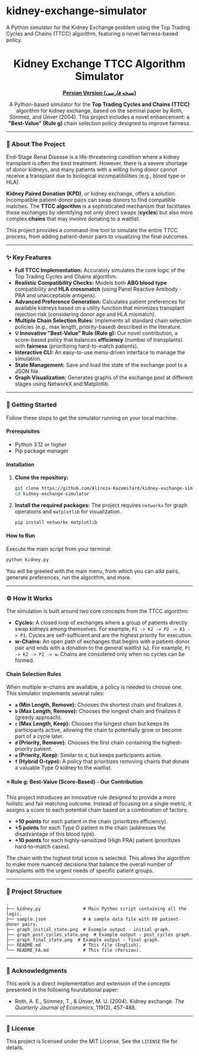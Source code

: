 # kidney-exchange-simulator
A Python simulator for the Kidney Exchange problem using the Top Trading Cycles and Chains (TTCC) algorithm, featuring a novel fairness-based policy.
<div align="center">

# **Kidney Exchange TTCC Algorithm Simulator**

**[Persian Version (نسخه فارسی)](./README_FA.md)**

A Python-based simulator for the **Top Trading Cycles and Chains (TTCC)** algorithm for kidney exchange, based on the seminal paper by Roth, Sönmez, and Ünver (2004). This project includes a novel enhancement: a **"Best-Value" (Rule g)** chain selection policy designed to improve fairness.

</div>

---

### **📖 About The Project**

End-Stage Renal Disease is a life-threatening condition where a kidney transplant is often the best treatment. However, there is a severe shortage of donor kidneys, and many patients with a willing living donor cannot receive a transplant due to biological incompatibilities (e.g., blood type or HLA).

**Kidney Paired Donation (KPD)**, or kidney exchange, offers a solution. Incompatible patient-donor pairs can swap donors to find compatible matches. The **TTCC algorithm** is a sophisticated mechanism that facilitates these exchanges by identifying not only direct swaps (**cycles**) but also more complex **chains** that may involve donating to a waitlist.

This project provides a command-line tool to simulate the entire TTCC process, from adding patient-donor pairs to visualizing the final outcomes.

---

### **✨ Key Features**

- **Full TTCC Implementation:** Accurately simulates the core logic of the Top Trading Cycles and Chains algorithm.
- **Realistic Compatibility Checks:** Models both **ABO blood type** compatibility and **HLA crossmatch** (using Panel Reactive Antibody - PRA and unacceptable antigens).
- **Advanced Preference Generation:** Calculates patient preferences for available kidneys based on a utility function that minimizes transplant rejection risk (considering donor age and HLA mismatch).
- **Multiple Chain Selection Rules:** Implements all standard chain selection policies (e.g., max length, priority-based) described in the literature.
- **💡 Innovative "Best-Value" Rule (Rule g):** Our novel contribution, a score-based policy that balances **efficiency** (number of transplants) with **fairness** (prioritizing hard-to-match patients).
- **Interactive CLI:** An easy-to-use menu-driven interface to manage the simulation.
- **State Management:** Save and load the state of the exchange pool to a JSON file.
- **Graph Visualization:** Generates graphs of the exchange pool at different stages using NetworkX and Matplotlib.

---

### **🚀 Getting Started**

Follow these steps to get the simulator running on your local machine.

#### **Prerequisites**

- Python 3.12 or higher
- Pip package manager

#### **Installation**

1.  **Clone the repository:**
    ```sh
    git clone https://github.com/Alireza-Kazemifard/kidney-exchange-simulator.git
    cd kidney-exchange-simulator
    ```

2.  **Install the required packages:**
    The project requires `networkx` for graph operations and `matplotlib` for visualization.
    ```sh
    pip install networkx matplotlib
    ```

#### **How to Run**

Execute the main script from your terminal:
```sh
python kidney.py
```
You will be greeted with the main menu, from which you can add pairs, generate preferences, run the algorithm, and more.

---

### **⚙️ How It Works**

The simulation is built around two core concepts from the TTCC algorithm:

- **Cycles:** A closed loop of exchanges where a group of patients directly swap kidneys among themselves. For example, `P1 -> K2 -> P2 -> K1 -> P1`. Cycles are self-sufficient and are the highest priority for execution.
- **w-Chains:** An open path of exchanges that begins with a patient-donor pair and ends with a donation to the general waitlist (`w`). For example, `P1 -> K2 -> P2 -> w`. Chains are considered only when no cycles can be formed.

#### **Chain Selection Rules**

When multiple w-chains are available, a policy is needed to choose one. This simulator implements several rules:

- **`a` (Min Length, Remove):** Chooses the shortest chain and finalizes it.
- **`b` (Max Length, Remove):** Chooses the longest chain and finalizes it (greedy approach).
- **`c` (Max Length, Keep):** Chooses the longest chain but keeps its participants active, allowing the chain to potentially grow or become part of a cycle later.
- **`d` (Priority, Remove):** Chooses the first chain containing the highest-priority patient.
- **`e` (Priority, Keep):** Similar to `d`, but keeps participants active.
- **`f` (Hybrid O-type):** A policy that prioritizes removing chains that donate a valuable Type O kidney to the waitlist.

#### **⭐ Rule g: Best-Value (Score-Based) - Our Contribution**

This project introduces an innovative rule designed to provide a more holistic and fair matching outcome. Instead of focusing on a single metric, it assigns a score to each potential chain based on a combination of factors:

- **+10 points** for each patient in the chain (prioritizes efficiency).
- **+5 points** for each Type O patient in the chain (addresses the disadvantage of this blood type).
- **+10 points** for each highly-sensitized (High PRA) patient (prioritizes hard-to-match cases).

The chain with the highest total score is selected. This allows the algorithm to make more nuanced decisions that balance the overall number of transplants with the urgent needs of specific patient groups.

---

### **📂 Project Structure**

```
.
├── kidney.py                # Main Python script containing all the logic.
├── sample.json              # A sample data file with 60 patient-donor pairs.
├── graph_initial_state.png  # Example output - initial graph.
├── graph_post_cycles_state.png  # Example output - post_cycles graph.
├── graph_final_state.png  # Example output - final graph.
├── README.md                # This file (English).
└── README_FA.md             # This file (Persian).
```

---

### **🙏 Acknowledgments**

This work is a direct implementation and extension of the concepts presented in the following foundational paper:
- Roth, A. E., Sönmez, T., & Ünver, M. U. (2004). Kidney exchange. *The Quarterly Journal of Economics*, 119(2), 457-488.

---

### **📜 License**

This project is licensed under the MIT License. See the `LICENSE` file for details.
